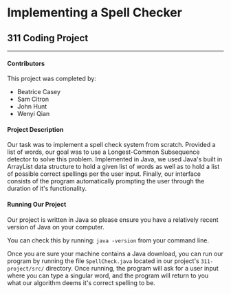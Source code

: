 # Implementing a Spell Checker

## 311 Coding Project

---

#### Contributors

This project was completed by:

- Beatrice Casey
- Sam Citron
- John Hunt
- Wenyi Qian

#### Project Description

Our task was to implement a spell check system from scratch. Provided a list of words, our goal was to use a Longest-Common Subsequence detector to solve this problem. Implemented in Java, we used Java's built in ArrayList data structure to hold a given list of words as well as to hold a list of possible correct spellings per the user input. Finally, our interface consists of the program automatically prompting the user through the duration of it's functionality.

#### Running Our Project

Our project is written in Java so please ensure you have a relatively recent version of Java on your computer.

You can check this by running:
`java -version` from your command line.

Once you are sure your machine contains a Java download, you can run our program by running the file `SpellCheck.java` located in our project's `311-project/src/` directory. Once running, the program will ask for a user input where you can type a singular word, and the program will return to you what our algorithm deems it's correct spelling to be.
